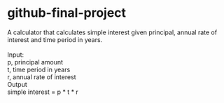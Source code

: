 # github-final-project

A calculator that calculates simple interest given principal, annual rate of interest and time period in years.<br/>
<br/>
Input:<br/>
   p, principal amount<br/>
   t, time period in years<br/>
   r, annual rate of interest<br/>
Output<br/>
   simple interest = p * t * r <br/>

